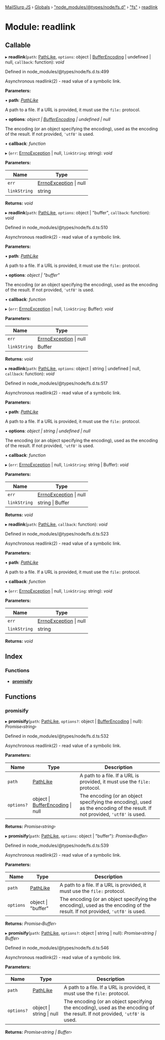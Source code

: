 [MailSlurp JS](../README.md) › [Globals](../globals.md) › ["node_modules/@types/node/fs.d"](_node_modules__types_node_fs_d_.md) › ["fs"](_node_modules__types_node_fs_d_._fs_.md) › [readlink](_node_modules__types_node_fs_d_._fs_.readlink.md)

# Module: readlink

## Callable

▸ **readlink**(`path`: [PathLike](_node_modules__types_node_fs_d_._fs_.md#pathlike), `options`: object | [BufferEncoding](_node_modules__types_node_globals_d_.md#bufferencoding) | undefined | null, `callback`: function): *void*

Defined in node_modules/@types/node/fs.d.ts:499

Asynchronous readlink(2) - read value of a symbolic link.

**Parameters:**

▪ **path**: *[PathLike](_node_modules__types_node_fs_d_._fs_.md#pathlike)*

A path to a file. If a URL is provided, it must use the `file:` protocol.

▪ **options**: *object | [BufferEncoding](_node_modules__types_node_globals_d_.md#bufferencoding) | undefined | null*

The encoding (or an object specifying the encoding), used as the encoding of the result. If not provided, `'utf8'` is used.

▪ **callback**: *function*

▸ (`err`: [ErrnoException](../interfaces/_node_modules__types_node_globals_d_.nodejs.errnoexception.md) | null, `linkString`: string): *void*

**Parameters:**

Name | Type |
------ | ------ |
`err` | [ErrnoException](../interfaces/_node_modules__types_node_globals_d_.nodejs.errnoexception.md) &#124; null |
`linkString` | string |

**Returns:** *void*

▸ **readlink**(`path`: [PathLike](_node_modules__types_node_fs_d_._fs_.md#pathlike), `options`: object | "buffer", `callback`: function): *void*

Defined in node_modules/@types/node/fs.d.ts:510

Asynchronous readlink(2) - read value of a symbolic link.

**Parameters:**

▪ **path**: *[PathLike](_node_modules__types_node_fs_d_._fs_.md#pathlike)*

A path to a file. If a URL is provided, it must use the `file:` protocol.

▪ **options**: *object | "buffer"*

The encoding (or an object specifying the encoding), used as the encoding of the result. If not provided, `'utf8'` is used.

▪ **callback**: *function*

▸ (`err`: [ErrnoException](../interfaces/_node_modules__types_node_globals_d_.nodejs.errnoexception.md) | null, `linkString`: Buffer): *void*

**Parameters:**

Name | Type |
------ | ------ |
`err` | [ErrnoException](../interfaces/_node_modules__types_node_globals_d_.nodejs.errnoexception.md) &#124; null |
`linkString` | Buffer |

**Returns:** *void*

▸ **readlink**(`path`: [PathLike](_node_modules__types_node_fs_d_._fs_.md#pathlike), `options`: object | string | undefined | null, `callback`: function): *void*

Defined in node_modules/@types/node/fs.d.ts:517

Asynchronous readlink(2) - read value of a symbolic link.

**Parameters:**

▪ **path**: *[PathLike](_node_modules__types_node_fs_d_._fs_.md#pathlike)*

A path to a file. If a URL is provided, it must use the `file:` protocol.

▪ **options**: *object | string | undefined | null*

The encoding (or an object specifying the encoding), used as the encoding of the result. If not provided, `'utf8'` is used.

▪ **callback**: *function*

▸ (`err`: [ErrnoException](../interfaces/_node_modules__types_node_globals_d_.nodejs.errnoexception.md) | null, `linkString`: string | Buffer): *void*

**Parameters:**

Name | Type |
------ | ------ |
`err` | [ErrnoException](../interfaces/_node_modules__types_node_globals_d_.nodejs.errnoexception.md) &#124; null |
`linkString` | string &#124; Buffer |

**Returns:** *void*

▸ **readlink**(`path`: [PathLike](_node_modules__types_node_fs_d_._fs_.md#pathlike), `callback`: function): *void*

Defined in node_modules/@types/node/fs.d.ts:523

Asynchronous readlink(2) - read value of a symbolic link.

**Parameters:**

▪ **path**: *[PathLike](_node_modules__types_node_fs_d_._fs_.md#pathlike)*

A path to a file. If a URL is provided, it must use the `file:` protocol.

▪ **callback**: *function*

▸ (`err`: [ErrnoException](../interfaces/_node_modules__types_node_globals_d_.nodejs.errnoexception.md) | null, `linkString`: string): *void*

**Parameters:**

Name | Type |
------ | ------ |
`err` | [ErrnoException](../interfaces/_node_modules__types_node_globals_d_.nodejs.errnoexception.md) &#124; null |
`linkString` | string |

**Returns:** *void*

## Index

### Functions

* [__promisify__](_node_modules__types_node_fs_d_._fs_.readlink.md#__promisify__)

## Functions

###  __promisify__

▸ **__promisify__**(`path`: [PathLike](_node_modules__types_node_fs_d_._fs_.md#pathlike), `options?`: object | [BufferEncoding](_node_modules__types_node_globals_d_.md#bufferencoding) | null): *Promise‹string›*

Defined in node_modules/@types/node/fs.d.ts:532

Asynchronous readlink(2) - read value of a symbolic link.

**Parameters:**

Name | Type | Description |
------ | ------ | ------ |
`path` | [PathLike](_node_modules__types_node_fs_d_._fs_.md#pathlike) | A path to a file. If a URL is provided, it must use the `file:` protocol. |
`options?` | object &#124; [BufferEncoding](_node_modules__types_node_globals_d_.md#bufferencoding) &#124; null | The encoding (or an object specifying the encoding), used as the encoding of the result. If not provided, `'utf8'` is used.  |

**Returns:** *Promise‹string›*

▸ **__promisify__**(`path`: [PathLike](_node_modules__types_node_fs_d_._fs_.md#pathlike), `options`: object | "buffer"): *Promise‹Buffer›*

Defined in node_modules/@types/node/fs.d.ts:539

Asynchronous readlink(2) - read value of a symbolic link.

**Parameters:**

Name | Type | Description |
------ | ------ | ------ |
`path` | [PathLike](_node_modules__types_node_fs_d_._fs_.md#pathlike) | A path to a file. If a URL is provided, it must use the `file:` protocol. |
`options` | object &#124; "buffer" | The encoding (or an object specifying the encoding), used as the encoding of the result. If not provided, `'utf8'` is used.  |

**Returns:** *Promise‹Buffer›*

▸ **__promisify__**(`path`: [PathLike](_node_modules__types_node_fs_d_._fs_.md#pathlike), `options?`: object | string | null): *Promise‹string | Buffer›*

Defined in node_modules/@types/node/fs.d.ts:546

Asynchronous readlink(2) - read value of a symbolic link.

**Parameters:**

Name | Type | Description |
------ | ------ | ------ |
`path` | [PathLike](_node_modules__types_node_fs_d_._fs_.md#pathlike) | A path to a file. If a URL is provided, it must use the `file:` protocol. |
`options?` | object &#124; string &#124; null | The encoding (or an object specifying the encoding), used as the encoding of the result. If not provided, `'utf8'` is used.  |

**Returns:** *Promise‹string | Buffer›*
